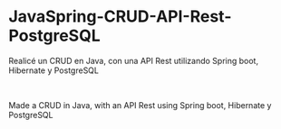 # JavaSpring-CRUD-API-Rest-PostgreSQL
Realicé un CRUD en Java, con una API Rest utilizando Spring boot, Hibernate y PostgreSQL

<br>

Made a CRUD in Java, with an API Rest using Spring boot, Hibernate y PostgreSQL 
